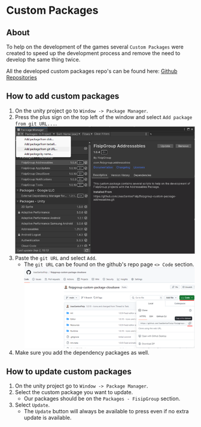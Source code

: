 # Custom Packages
## About
To help on the development of the games several `Custom Packages` were created to speed up the development process and remove the need to develop the same thing twice.

All the developed custom packages repo's can be found here: [Github Repositories](https://github.com/JoaoSantosFisip?tab=repositories&q=fisipgroup-custom-package-&type=&language=&sort=)

## How to add custom packages
1. On the unity project go to `Window -> Package Manager`.
2. Press the plus sign on the top left of the window and select `Add package from git URL...`.
![Add](images/custompackage/custompackage_1.png)
3. Paste the `git URL` and select `Add`.
    - The `git URL` can be found on the github's repo page `<> Code` section.
    ![git URL](images/custompackage/custompackage_2.png)
4. Make sure you add the dependency packages as well.

## How to update custom packages
1. On the unity project go to `Window -> Package Manager`.
2. Select the custom package you want to update.
    - Our packages should be on the `Packages - FisipGroup` section.
3. Select `Update`.
    - The `Update` button will always be available to press even if no extra update is available.